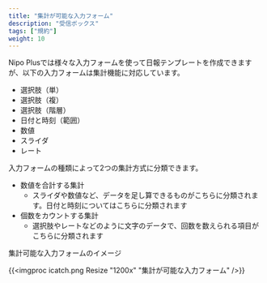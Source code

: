 ```yaml
---
title: "集計が可能な入力フォーム"
description: "受信ボックス"
tags: ["規約"]
weight: 10
---
```


Nipo Plusでは様々な入力フォームを使って日報テンプレートを作成できますが、以下の入力フォームは集計機能に対応しています。

- 選択肢（単）
- 選択肢（複）
- 選択肢（階層）
- 日付と時刻（範囲）
- 数値
- スライダ
- レート

入力フォームの種類によって2つの集計方式に分類できます。

- 数値を合計する集計
  - スライダや数値など、データを足し算できるものがこちらに分類されます。日付と時刻についてはこちらに分類されます
- 個数をカウントする集計
  - 選択肢やレートなどのように文字のデータで、回数を数えられる項目がこちらに分類されます

集計可能な入力フォームのイメージ

{{<imgproc icatch.png Resize "1200x" "集計が可能な入力フォーム" />}}
